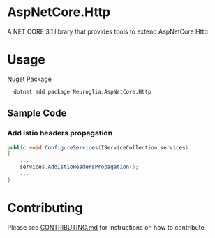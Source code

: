 # AspNetCore.Http
A NET CORE 3.1 library that provides tools to extend AspNetCore Http

# Usage

[Nuget Package](https://www.nuget.org/packages/Neuroglia.AspNetCore.Http/)

```
  dotnet add package Neuroglia.AspNetCore.Http
```

## Sample Code

### Add Istio headers propagation

```C#
public void ConfigureServices(IServiceCollection services)
{
    ...
    services.AddIstioHeadersPropagation();
    ...
}
```

# Contributing

Please see [CONTRIBUTING.md](https://github.com/neuroglia-io/AspNetCore.Http/blob/master/CONTRIBUTING.md) for instructions on how to contribute.
